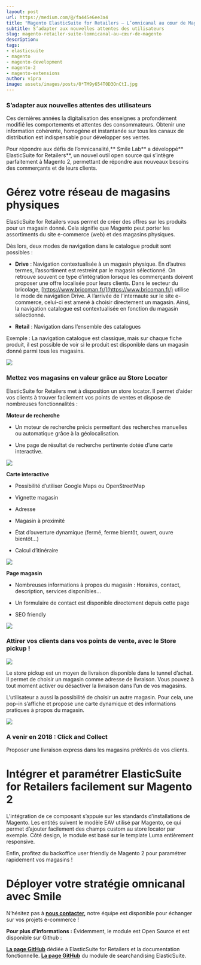 ```yaml
---
layout: post
url: https://medium.com/@/fa445e6ee3a4
title: "Magento ElasticSuite for Retailers — L’omnicanal au cœur de Magento"
subtitle: S’adapter aux nouvelles attentes des utilisateurs
slug: magento-retailer-suite-lomnicanal-au-cœur-de-magento
description:
tags:
- elasticsuite
- magento
- magento-development
- magento-2
- magento-extensions
author: vipra
image: assets/images/posts/0*TM9y654T0D3OnCtI.jpg
---
```


### S’adapter aux nouvelles attentes des utilisateurs

Ces dernières années la digitalisation des enseignes a profondément modifié les comportements et attentes des consommateurs. Obtenir une information cohérente, homogène et instantanée sur tous les canaux de distribution est indispensable pour développer ses ventes.

Pour répondre aux défis de l’omnicanalité,** Smile Lab** a développé** ElasticSuite for Retailers**, un nouvel outil open source qui s’intègre parfaitement à Magento 2, permettant de répondre aux nouveaux besoins des commerçants et de leurs clients.

# Gérez votre réseau de magasins physiques

ElasticSuite for Retailers vous permet de créer des offres sur les produits pour un magasin donné. Cela signifie que Magento peut porter les assortiments du site e-commerce (web) et des magasins physiques.

Dès lors, deux modes de navigation dans le catalogue produit sont possibles :

* **Drive** : Navigation contextualisée à un magasin physique. En d’autres termes, l’assortiment est restreint par le magasin sélectionné.
On retrouve souvent ce type d’intégration lorsque les commerçants doivent proposer une offre localisée pour leurs clients. Dans le secteur du bricolage, [https://www.bricoman.fr/](https://www.bricoman.fr/) utilise le mode de navigation Drive. A l’arrivée de l’internaute sur le site e-commerce, celui-ci est amené à choisir directement un magasin. Ainsi, la navigation catalogue est contextualisée en fonction du magasin sélectionné.

* **Retail** : Navigation dans l’ensemble des catalogues

Exemple : La navigation catalogue est classique, mais sur chaque fiche produit, il est possible de voir si le produit est disponible dans un magasin donné parmi tous les magasins.

![](/assets/images/posts/0*9MrOJmKna-XrGkj0.png)

### Mettez vos magasins en valeur grâce au Store Locator

ElasticSuite for Retailers met à disposition un store locator. Il permet d’aider vos clients à trouver facilement vos points de ventes et dispose de nombreuses fonctionnalités :

**Moteur de recherche**

* Un moteur de recherche précis permettant des recherches manuelles ou automatique grâce à la géolocalisation.

* Une page de résultat de recherche pertinente dotée d’une carte interactive.

![](/assets/images/posts/0*FTdbFa8kfNKKaX3O.png)

**Carte interactive**

* Possibilité d’utiliser Google Maps ou OpenStreetMap

* Vignette magasin

* Adresse

* Magasin à proximité

* État d’ouverture dynamique (fermé, ferme bientôt, ouvert, ouvre bientôt…)

* Calcul d’itinéraire

![](/assets/images/posts/1*osLLtDTzVqUpnaUNrZm2og.png)

**Page magasin**

* Nombreuses informations à propos du magasin : Horaires, contact, description, services disponibles…

* Un formulaire de contact est disponible directement depuis cette page

* SEO friendly

![](/assets/images/posts/0*uhPkitgRBOMrXJu5.png)

### Attirer vos clients dans vos points de vente, avec le Store pickup !

![](/assets/images/posts/0*An0yk2UIBtc8xpTI.png)

Le store pickup est un moyen de livraison disponible dans le tunnel d’achat. Il permet de choisir un magasin comme adresse de livraison. Vous pouvez à tout moment activer ou désactiver la livraison dans l’un de vos magasins.

L’utilisateur a aussi la possibilité de choisir un autre magasin. Pour cela, une pop-in s’affiche et propose une carte dynamique et des informations pratiques à propos du magasin.

![](/assets/images/posts/0*wnWWi9ZhlEzmMizE.png)

### A venir en 2018 : Click and Collect

Proposer une livraison express dans les magasins préférés de vos clients.

# Intégrer et paramétrer ElasticSuite for Retailers facilement sur Magento 2

L’intégration de ce composant s’appuie sur les standards d’installations de Magento. Les entités suivent le modèle EAV utilisé par Magento, ce qui permet d’ajouter facilement des champs custom au store locator par exemple. Côté design, le module est basé sur le template Luma entièrement responsive.

Enfin, profitez du backoffice user friendly de Magento 2 pour paramétrer rapidement vos magasins !

# Déployer votre stratégie omnicanal avec Smile

N’hésitez pas à [**nous contacter,**](https://www.smile.eu/fr/contact) notre équipe est disponible pour échanger sur vos projets e-commerce !

**Pour plus d’informations :**
Évidemment, le module est Open Source et est disponible sur Github :

[**La page GitHub**](https://github.com/Smile-SA/elasticsuite-for-retailer) dédiée à ElasticSuite for Retailers et la documentation fonctionnelle.
[**La page GitHub**](https://github.com/Smile-SA/elasticsuite) du module de searchandising ElasticSuite.


